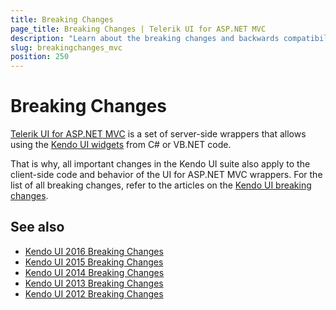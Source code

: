```yaml
---
title: Breaking Changes
page_title: Breaking Changes | Telerik UI for ASP.NET MVC
description: "Learn about the breaking changes and backwards compatibility released by Telerik UI for ASP.NET MVC."
slug: breakingchanges_mvc
position: 250
---
```


# Breaking Changes

[Telerik UI for ASP.NET MVC](http://www.telerik.com/aspnet-mvc) is a set of server-side wrappers that allows using the [Kendo UI widgets](../kendo-ui/introduction) from C# or VB.NET code.

That is why, all important changes in the Kendo UI suite also apply to the client-side code and behavior of the UI for ASP.NET MVC wrappers. For the list of all breaking changes, refer to the articles on the [Kendo UI breaking changes](../kendo-ui/backwards-compatibility/2017-backward-compatibility).

## See also

* [Kendo UI 2016 Breaking Changes](../kendo-ui/backwards-compatibility/2016-backward-compatibility)
* [Kendo UI 2015 Breaking Changes](../kendo-ui/backwards-compatibility/2015-backward-compatibility)
* [Kendo UI 2014 Breaking Changes](../kendo-ui/backwards-compatibility/2014-backward-compatibility)
* [Kendo UI 2013 Breaking Changes](../kendo-ui/backwards-compatibility/2013-backward-compatibility)
* [Kendo UI 2012 Breaking Changes](../kendo-ui/backwards-compatibility/2012-backward-compatibility)
